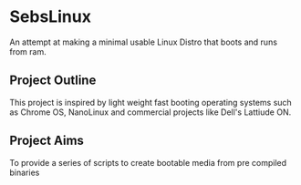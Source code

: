 # SebsLinux
An attempt at making a minimal usable Linux Distro that boots and runs from ram.

<h2>Project Outline</h2>
<p>This project is inspired by light weight fast booting operating systems such as Chrome OS, NanoLinux and commercial projects like Dell's Lattiude ON.</p>

<h2>Project Aims</h2>
<p>To provide a series of scripts to create bootable media from pre compiled binaries</p>
